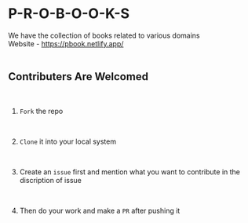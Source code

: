 # P-R-O-B-O-O-K-S
We have the collection of books related to various domains
<br>
Website - https://pbook.netlify.app/
<br>
<br>

## Contributers Are Welcomed 
<br>

1. `Fork` the repo
<br>

2. `Clone` it into your local system
<br>

3. Create an `issue` first and mention what you want to contribute in the discription of issue
<br>

4. Then do your work and make a `PR` after pushing it
